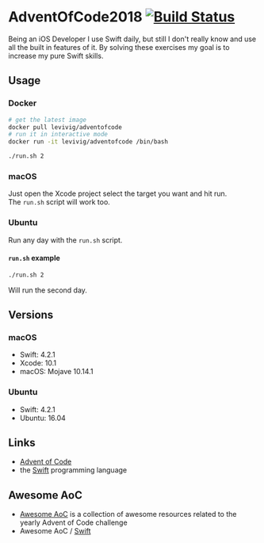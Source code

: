 # AdventOfCode2018 [![Build Status](https://travis-ci.org/Levivig/AdventOfCode2018.svg?branch=master)](https://travis-ci.org/Levivig/AdventOfCode2018)

Being an iOS Developer I use Swift daily, but still I don't really know and use all the built in features of it. By solving these exercises my goal is to increase my pure Swift skills.


Usage
-----
### Docker

```sh
# get the latest image
docker pull levivig/adventofcode
# run it in interactive mode
docker run -it levivig/adventofcode /bin/bash

./run.sh 2
```

### macOS
Just open the Xcode project select the target you want and hit run.<br>
The `run.sh` script will work too.

### Ubuntu
Run any day with the `run.sh` script.


#### `run.sh` example
```sh
./run.sh 2
``` 
Will run the second day.

Versions
--------

### macOS
* Swift: 4.2.1
* Xcode: 10.1
* macOS: Mojave 10.14.1

### Ubuntu
* Swift: 4.2.1
* Ubuntu: 16.04

Links
-----

* [Advent of Code](https://adventofcode.com/)
* the [Swift](https://swift.org) programming language

Awesome AoC
-----------

* [Awesome AoC](https://github.com/Bogdanp/awesome-advent-of-code) is a collection of
  awesome resources related to the yearly Advent of Code challenge
* Awesome AoC / [Swift](https://github.com/Bogdanp/awesome-advent-of-code#swift)


